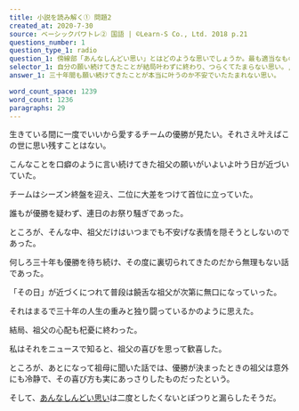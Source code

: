 ```yaml
---
title: 小説を読み解く① 問題2
created_at: 2020-7-30
source: ベーシックパワトレ② 国語 | ©Learn-S Co., Ltd. 2018 p.21
questions_number: 1
question_type_1: radio
question_1: 傍線部「あんなしんどい思い」とはどのような思いでしょうか。最も適当なものを以下から一つ選んでください。
selector_1: 自分の願い続けてきたことが結局叶わずに終わり、つらくてたまらない思い。,和が愛するチームの優勝を堅く信じ、がんばって応援していこうという思い。,三十年間も願い続けてきたことが本当に叶うのか不安でいたたまれない思い。,死ぬ前に一度だけでもいいから愛するチームの優勝が見たいという切ない思い。
answer_1: 三十年間も願い続けてきたことが本当に叶うのか不安でいたたまれない思い。

word_count_space: 1239
word_count: 1236
paragraphs: 29
---
```


生きている間に一度でいいから愛するチームの優勝が見たい。それさえ叶えばこの世に思い残すことはない。

こんなことを口癖のように言い続けてきた祖父の願いがいよいよ叶う日が近づいていた。

チームはシーズン終盤を迎え、二位に大差をつけて首位に立っていた。

誰もが優勝を疑わず、連日のお祭り騒ぎであった。

ところが、そんな中、祖父だけはいつまでも不安げな表情を隠そうとしないのであった。

何しろ三十年も優勝を待ち続け、その度に裏切られてきたのだから無理もない話であった。

「その日」が近づくにつれて普段は饒舌な祖父が次第に無口になっていった。

それはまるで三十年の人生の重みと独り闘っているかのように思えた。

結局、祖父の心配も杞憂に終わった。

私はそれをニュースで知ると、祖父の喜びを思って歓喜した。

ところが、あとになって祖母に聞いた話では、優勝が決まったときの祖父は意外にも冷静で、その喜び方も実にあっさりしたものだったという。

そして、<u>あんなしんどい思い</u>は二度としたくないとぽつりと漏らしたそうだ。